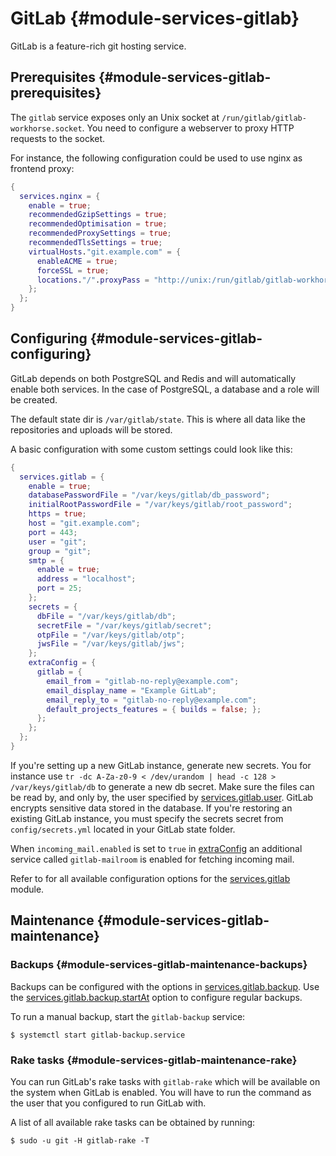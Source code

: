 # GitLab {#module-services-gitlab}

GitLab is a feature-rich git hosting service.

## Prerequisites {#module-services-gitlab-prerequisites}

The `gitlab` service exposes only an Unix socket at
`/run/gitlab/gitlab-workhorse.socket`. You need to
configure a webserver to proxy HTTP requests to the socket.

For instance, the following configuration could be used to use nginx as
frontend proxy:
```nix
{
  services.nginx = {
    enable = true;
    recommendedGzipSettings = true;
    recommendedOptimisation = true;
    recommendedProxySettings = true;
    recommendedTlsSettings = true;
    virtualHosts."git.example.com" = {
      enableACME = true;
      forceSSL = true;
      locations."/".proxyPass = "http://unix:/run/gitlab/gitlab-workhorse.socket";
    };
  };
}
```

## Configuring {#module-services-gitlab-configuring}

GitLab depends on both PostgreSQL and Redis and will automatically enable
both services. In the case of PostgreSQL, a database and a role will be
created.

The default state dir is `/var/gitlab/state`. This is where
all data like the repositories and uploads will be stored.

A basic configuration with some custom settings could look like this:
```nix
{
  services.gitlab = {
    enable = true;
    databasePasswordFile = "/var/keys/gitlab/db_password";
    initialRootPasswordFile = "/var/keys/gitlab/root_password";
    https = true;
    host = "git.example.com";
    port = 443;
    user = "git";
    group = "git";
    smtp = {
      enable = true;
      address = "localhost";
      port = 25;
    };
    secrets = {
      dbFile = "/var/keys/gitlab/db";
      secretFile = "/var/keys/gitlab/secret";
      otpFile = "/var/keys/gitlab/otp";
      jwsFile = "/var/keys/gitlab/jws";
    };
    extraConfig = {
      gitlab = {
        email_from = "gitlab-no-reply@example.com";
        email_display_name = "Example GitLab";
        email_reply_to = "gitlab-no-reply@example.com";
        default_projects_features = { builds = false; };
      };
    };
  };
}
```

If you're setting up a new GitLab instance, generate new
secrets. You for instance use
`tr -dc A-Za-z0-9 < /dev/urandom | head -c 128 > /var/keys/gitlab/db` to
generate a new db secret. Make sure the files can be read by, and
only by, the user specified by
[services.gitlab.user](#opt-services.gitlab.user). GitLab
encrypts sensitive data stored in the database. If you're restoring
an existing GitLab instance, you must specify the secrets secret
from `config/secrets.yml` located in your GitLab
state folder.

When `incoming_mail.enabled` is set to `true`
in [extraConfig](#opt-services.gitlab.extraConfig) an additional
service called `gitlab-mailroom` is enabled for fetching incoming mail.

Refer to [](#ch-options) for all available configuration
options for the [services.gitlab](#opt-services.gitlab.enable) module.

## Maintenance {#module-services-gitlab-maintenance}

### Backups {#module-services-gitlab-maintenance-backups}

Backups can be configured with the options in
[services.gitlab.backup](#opt-services.gitlab.backup.keepTime). Use
the [services.gitlab.backup.startAt](#opt-services.gitlab.backup.startAt)
option to configure regular backups.

To run a manual backup, start the `gitlab-backup` service:
```ShellSession
$ systemctl start gitlab-backup.service
```

### Rake tasks {#module-services-gitlab-maintenance-rake}

You can run GitLab's rake tasks with `gitlab-rake`
which will be available on the system when GitLab is enabled. You
will have to run the command as the user that you configured to run
GitLab with.

A list of all available rake tasks can be obtained by running:
```ShellSession
$ sudo -u git -H gitlab-rake -T
```

